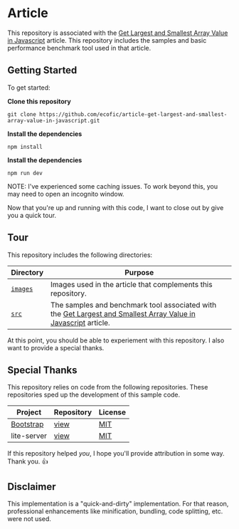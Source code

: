 # Article
This repository is associated with the [Get Largest and Smallest Array Value in Javascript](#) article.
This repository includes the samples and basic performance benchmark tool used in that article.

## Getting Started
To get started:

**Clone this repository**
```
git clone https://github.com/ecofic/article-get-largest-and-smallest-array-value-in-javascript.git
```

**Install the dependencies**
```
npm install
```

**Install the dependencies**
```
npm run dev
```

NOTE: I've experienced some caching issues. To work beyond this, you may need to open an incognito window.

Now that you're up and running with this code, I want to close out by give you a quick tour.

## Tour
This repository includes the following directories:

| Directory            | Purpose                                                                                                                       |
|----------------------|-------------------------------------------------------------------------------------------------------------------------------|
| [`images`](./images) | Images used in the article that complements this repository.                                                                  |
| [`src`](./src/)      | The samples and benchmark tool associated with the [Get Largest and Smallest Array Value in Javascript](#) article. |

At this point, you should be able to experiement with this repository.
I also want to provide a special thanks.

## Special Thanks
This repository relies on code from the following repositories.
These repositories sped up the development of this sample code.

| Project                                | Repository                                      | License                                                          |
|----------------------------------------|-------------------------------------------------|------------------------------------------------------------------|
| [Bootstrap](https://getbootstrap.com/) | [view](https://github.com/twbs/bootstrap)       | [MIT](https://github.com/twbs/bootstrap/blob/main/LICENSE)       |
| lite-server                            | [view](https://github.com/johnpapa/lite-server) | [MIT](https://github.com/johnpapa/lite-server/blob/main/LICENSE) |

If this repository helped _you_, I hope you'll provide attribution in some way. 
Thank you. 👍

## Disclaimer
This implementation is a "quick-and-dirty" implementation.
For that reason, professional enhancements like minification, bundling, code splitting, etc. were not used.
